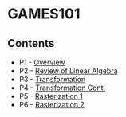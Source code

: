 # GAMES101

## Contents

* P1 - [Overview](P1.md)
* P2 - [Review of Linear Algebra](P2.md)
* P3 - [Transformation](P3.md)
* P4 - [Transformation Cont.](P4.md)
* P5 - [Rasterization 1](P5.md)
* P6 - [Rasterization 2](P6.md)
